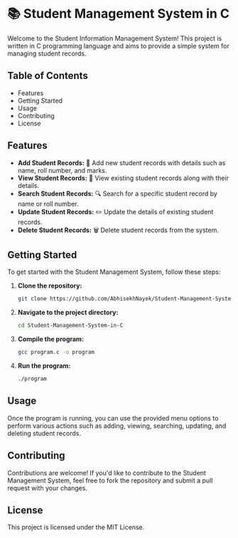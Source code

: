 # 📚 Student Management System in C

Welcome to the Student Information Management System! This project is written in C programming language and aims to provide a simple system for managing student records.

## Table of Contents

- Features
- Getting Started
- Usage
- Contributing
- License

## Features

- **Add Student Records:** 📝 Add new student records with details such as name, roll number, and marks.
- **View Student Records:** 👀 View existing student records along with their details.
- **Search Student Records:** 🔍 Search for a specific student record by name or roll number.
- **Update Student Records:** ✏️ Update the details of existing student records.
- **Delete Student Records:** 🗑️ Delete student records from the system.

## Getting Started

To get started with the Student Management System, follow these steps:

1. **Clone the repository:**

   ```bash
   git clone https://github.com/AbhisekhNayek/Student-Management-System-in-C.git
   ```

2. **Navigate to the project directory:**

   ```bash
   cd Student-Management-System-in-C
   ```

3. **Compile the program:**

   ```bash
   gcc program.c -o program
   ```

4. **Run the program:**

   ```bash
   ./program
   ```

## Usage

Once the program is running, you can use the provided menu options to perform various actions such as adding, viewing, searching, updating, and deleting student records.

## Contributing

Contributions are welcome! If you'd like to contribute to the Student Management System, feel free to fork the repository and submit a pull request with your changes.

## License

This project is licensed under the MIT License.
